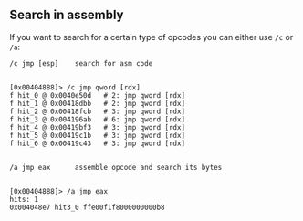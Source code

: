 ## Search in assembly

If you want to search for a certain type of opcodes you can either use `/c` or `/a`:

    /c jmp [esp]    search for asm code
    
    
    [0x00404888]> /c jmp qword [rdx]
    f hit_0 @ 0x0040e50d   # 2: jmp qword [rdx]
    f hit_1 @ 0x00418dbb   # 2: jmp qword [rdx]
    f hit_2 @ 0x00418fcb   # 3: jmp qword [rdx]
    f hit_3 @ 0x004196ab   # 6: jmp qword [rdx]
    f hit_4 @ 0x00419bf3   # 3: jmp qword [rdx]
    f hit_5 @ 0x00419c1b   # 3: jmp qword [rdx]
    f hit_6 @ 0x00419c43   # 3: jmp qword [rdx]
    
    
    /a jmp eax      assemble opcode and search its bytes
    
    
    [0x00404888]> /a jmp eax
    hits: 1
    0x004048e7 hit3_0 ffe00f1f8000000000b8

